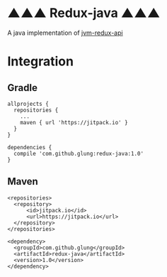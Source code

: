# ▲▲▲ Redux-java ▲▲▲

A java implementation of [jvm-redux-api](https://github.com/jvm-redux/jvm-redux-api)

# Integration

## Gradle 

```
allprojects {
  repositories {
    ...
    maven { url 'https://jitpack.io' }
  }
}
```

```
dependencies {
  compile 'com.github.glung:redux-java:1.0'
}
```

## Maven
```
<repositories>
  <repository>
      <id>jitpack.io</id>
      <url>https://jitpack.io</url>
  </repository>
</repositories>
```

```
<dependency>
  <groupId>com.github.glung</groupId>
  <artifactId>redux-java</artifactId>
  <version>1.0</version>
</dependency>
```
